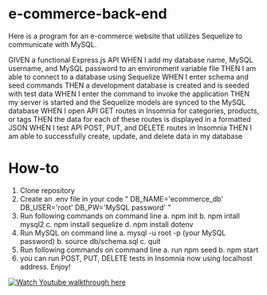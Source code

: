 # e-commerce-back-end

Here is a program for an e-commerce website that utilizes Sequelize to communicate with MySQL.

GIVEN a functional Express.js API
WHEN I add my database name, MySQL username, and MySQL password to an environment variable file
THEN I am able to connect to a database using Sequelize
WHEN I enter schema and seed commands
THEN a development database is created and is seeded with test data
WHEN I enter the command to invoke the application
THEN my server is started and the Sequelize models are synced to the MySQL database
WHEN I open API GET routes in Insomnia for categories, products, or tags
THEN the data for each of these routes is displayed in a formatted JSON
WHEN I test API POST, PUT, and DELETE routes in Insomnia
THEN I am able to successfully create, update, and delete data in my database

# How-to

1. Clone repository
2. Create an .env file in your code 
" DB_NAME='ecommerce_db'
DB_USER='root'
DB_PW='MySQL password' "
3. Run following commands on command line
  a. npm init
  b. npm intall mysql2
  c. npm install sequelize
  d. npm install dotenv
4. Run MySQL on command line
  a. mysql -u root -p (your MySQL password)
  b. source db/schema.sql
  c. quit
5. Run following commands on command line
  a. run npm seed
  b. npm start
6. you can run POST, PUT, DELETE tests in Insomnia now using localhost address. Enjoy!

[![Watch Youtube walkthrough here](https://img.youtube.com/vi/Bp4ctwUhpww/0.jpg)](https://www.youtube.com/watch?v=Bp4ctwUhpww)

